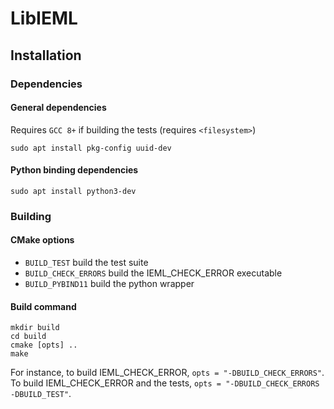 # LibIEML

## Installation

### Dependencies

#### General dependencies
Requires `GCC 8+` if building the tests (requires `<filesystem>`)
```
sudo apt install pkg-config uuid-dev
```

#### Python binding dependencies
```
sudo apt install python3-dev
```

### Building

#### CMake options
 
 - `BUILD_TEST` build the test suite
 - `BUILD_CHECK_ERRORS` build the IEML_CHECK_ERROR executable
 - `BUILD_PYBIND11` build the python wrapper

#### Build command
```
mkdir build
cd build
cmake [opts] ..
make
```
For instance, to build IEML_CHECK_ERROR, `opts = "-DBUILD_CHECK_ERRORS"`.
To build IEML_CHECK_ERROR and the tests, `opts = "-DBUILD_CHECK_ERRORS -DBUILD_TEST"`.

